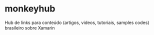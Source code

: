 # monkeyhub
Hub de links para conteúdo (artigos, videos, tutoriais, samples codes) brasileiro sobre Xamarin
